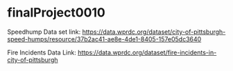 # finalProject0010

Speedhump Data set link: https://data.wprdc.org/dataset/city-of-pittsburgh-speed-humps/resource/37b2ac41-ae8e-4de1-8405-157e05dc3640

Fire Incidents Data Link: https://data.wprdc.org/dataset/fire-incidents-in-city-of-pittsburgh
